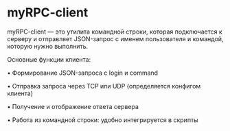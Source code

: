 # myRPC-client 

myRPC-client — это утилита командной строки, которая подключается к серверу и отправляет JSON-запрос с именем пользователя и командой, которую нужно выполнить.

Основные функции клиента:

• Формирование JSON-запроса с login и command

• Отправка запроса через TCP или UDP (определяется конфигом клиента)

• Получение и отображение ответа сервера

• Работа из командной строки: удобно интегрируется в скрипты
